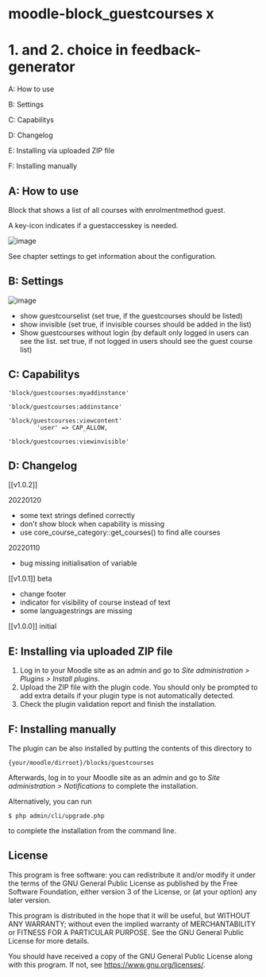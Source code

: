 # moodle-block_guestcourses x

# 1. and 2. choice in feedback-generator #

A: How to use 

B: Settings 

C: Capabilitys

D: Changelog 

E: Installing via uploaded ZIP file

F: Installing manually


## A: How to use ##

Block that shows a list of all courses with enrolmentmethod guest.

A key-icon indicates if a guestaccesskey is needed.

![image](https://user-images.githubusercontent.com/31856043/147891436-72c7e865-e34c-46d8-b19e-b9af681631c9.png)

See chapter settings to get information about the configuration.



## B: Settings ##

![image](https://user-images.githubusercontent.com/31856043/147891287-7a4bfa1b-7af0-41f9-9662-11681cacccbb.png)

- show guestcourselist (set true, if the guestcourses should be listed)
- show invisible (set true, if invisible courses should be added in the list)
- Show guestcourses without login (by default only logged in users can see the list. set true, if not logged in users should see the guest course list)


## C: Capabilitys ##

    'block/guestcourses:myaddinstance'

    'block/guestcourses:addinstance'

    'block/guestcourses:viewcontent'
            'user' => CAP_ALLOW,

    'block/guestcourses:viewinvisible'
  


## D: Changelog ##

[[v1.0.2]] 

20220120
- some text strings defined correctly
- don't show block when capability is missing
- use core_course_category::get_courses() to find alle courses
 

20220110 

- bug missing initialisation of variable

[[v1.0.1]] beta
- change footer
- indicator for visibility of course instead of text
- some languagestrings are missing

[[v1.0.0]] initial


## E: Installing via uploaded ZIP file ##

1. Log in to your Moodle site as an admin and go to _Site administration >
   Plugins > Install plugins_.
2. Upload the ZIP file with the plugin code. You should only be prompted to add
   extra details if your plugin type is not automatically detected.
3. Check the plugin validation report and finish the installation.

## F: Installing manually ##

The plugin can be also installed by putting the contents of this directory to

    {your/moodle/dirroot}/blocks/guestcourses

Afterwards, log in to your Moodle site as an admin and go to _Site administration >
Notifications_ to complete the installation.

Alternatively, you can run

    $ php admin/cli/upgrade.php

to complete the installation from the command line.

## License ##

This program is free software: you can redistribute it and/or modify it under
the terms of the GNU General Public License as published by the Free Software
Foundation, either version 3 of the License, or (at your option) any later
version.

This program is distributed in the hope that it will be useful, but WITHOUT ANY
WARRANTY; without even the implied warranty of MERCHANTABILITY or FITNESS FOR A
PARTICULAR PURPOSE.  See the GNU General Public License for more details.

You should have received a copy of the GNU General Public License along with
this program.  If not, see <https://www.gnu.org/licenses/>.
